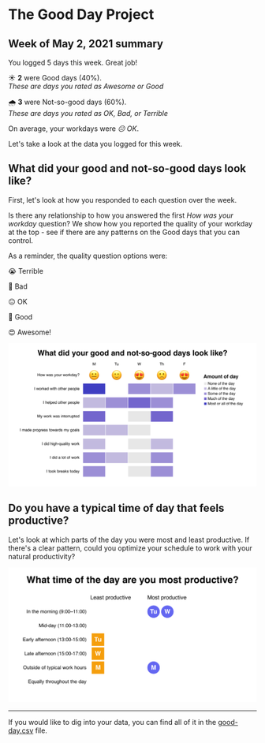
  # The Good Day Project

  ## Week of May 2, 2021 summary

  You logged 5 days this week. Great job!

  ☀️ **2** were Good days (40%). <br />*These are days you rated as Awesome or Good*

  🌧 **3** were Not-so-good days (60%). <br />*These are days you rated as OK, Bad, or Terrible*

  On average, your workdays were *😐 OK*.

  Let's take a look at the data you logged for this week.

  ## What did your good and not-so-good days look like?

  First, let's look at how you responded to each question over the week.

  Is there any relationship to how you answered the first *How was your workday* question? We show how you reported the quality of your workday at the top - see if there are any patterns on the Good days that you can control.

  As a reminder, the quality question options were:

  😭 Terrible

🙁 Bad

😐 OK

🙂 Good

😍 Awesome!

  ![Image](amount-of-day.png)


  ## Do you have a typical time of day that feels productive?

  Let's look at which parts of the day you were most and least productive. If there's a clear pattern, could you optimize your schedule to work with your natural productivity?

  ![Image](time-of-day.png)


  ---

  If you would like to dig into your data, you can find all of it in the [good-day.csv](./good-day.csv) file.
  